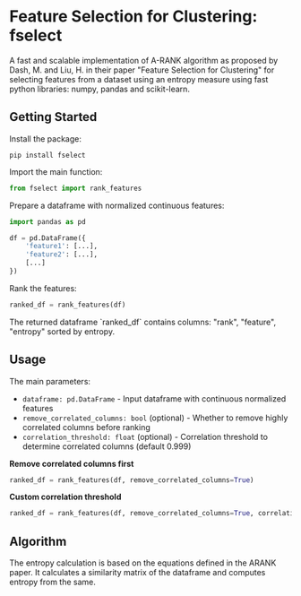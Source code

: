 # Feature Selection for Clustering: fselect

A fast and scalable implementation of A-RANK algorithm as proposed
by Dash, M. and Liu, H. in their paper "Feature Selection for Clustering" for selecting features
from a dataset using an entropy measure using fast python libraries: numpy, pandas and scikit-learn.

## Getting Started  

Install the package:

```  
pip install fselect
```

Import the main function:

```python
from fselect import rank_features  
```

Prepare a dataframe with normalized continuous features:  

```python  
import pandas as pd

df = pd.DataFrame({
    'feature1': [...],
    'feature2': [...],    
    [...]
})
```

Rank the features:

```python
ranked_df = rank_features(df)  
```

The returned dataframe \`ranked_df\` contains columns: "rank", "feature", "entropy" sorted by entropy.

## Usage

The main parameters:  

- `dataframe: pd.DataFrame` - Input dataframe with continuous normalized features
- `remove_correlated_columns: bool` (optional) - Whether to remove highly correlated columns before ranking
- `correlation_threshold: float` (optional) - Correlation threshold to determine correlated columns (default 0.999)

**Remove correlated columns first**

```python
ranked_df = rank_features(df, remove_correlated_columns=True)  
```

**Custom correlation threshold**   

```python
ranked_df = rank_features(df, remove_correlated_columns=True, correlation_threshold=0.95) 
```

## Algorithm  

The entropy calculation is based on the equations defined in the ARANK paper. It calculates a similarity matrix of the dataframe and computes entropy from the same.
